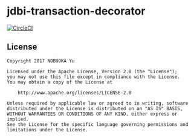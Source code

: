 jdbi-transaction-decorator
==============================

[![CircleCI](https://circleci.com/gh/nobuoka/jdbi-transaction-decorator.svg?style=svg)](https://circleci.com/gh/nobuoka/jdbi-transaction-decorator)

## License

```
Copyright 2017 NOBUOKA Yu

Licensed under the Apache License, Version 2.0 (the "License");
you may not use this file except in compliance with the License.
You may obtain a copy of the License at

    http://www.apache.org/licenses/LICENSE-2.0

Unless required by applicable law or agreed to in writing, software
distributed under the License is distributed on an "AS IS" BASIS,
WITHOUT WARRANTIES OR CONDITIONS OF ANY KIND, either express or implied.
See the License for the specific language governing permissions and
limitations under the License.
```
